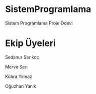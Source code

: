 # SistemProgramlama
Sistem Programlama Proje Ödevi


# Ekip Üyeleri

Sedanur Sarıkoç 

Merve Sarı

Kübra Yılmaz

Oğuzhan Yanık
